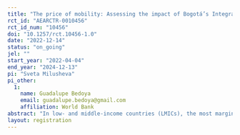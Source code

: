 ```yaml
---
title: "The price of mobility: Assessing the impact of Bogotá’s Integrated System of Transportation (SITP) tariff policies on the well-being of vulnerable populations"
rct_id: "AEARCTR-0010456"
rct_id_num: "10456"
doi: "10.1257/rct.10456-1.0"
date: "2022-12-14"
status: "on_going"
jel: ""
start_year: "2022-04-04"
end_year: "2024-12-13"
pi: "Sveta Milusheva"
pi_other:
  1:
    name: Guadalupe Bedoya
    email: guadalupe.bedoya@gmail.com
    affiliation: World Bank
abstract: "In low- and middle-income countries (LMICs), the most marginalized people often live furthest from the city center and face expensive commutes to access economic opportunities and services. Transit incentives may improve the well-being of of vulnerable populations who otherwise would forgo welfare enhancing trips like healthcare visits and job search opportunities. This study takes advantage of a significant upcoming reform in the transit subsidy policy of Bogotá, which will considerably modify its eligible population, to assess the effects of targeted transit incentives, under imperfect take-up, on mobility, access to healthcare services and job opportunities, as well as effects on overall indicators of well-being such as income, food security and psychological well-being."
layout: registration
---
```


